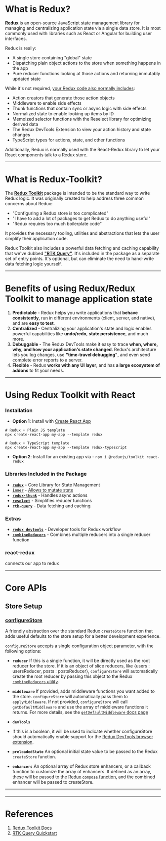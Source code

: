 # What is Redux?
**[Redux](https://redux.js.org/)** is an open-source JavaScript state management library for managing and centralizing application state via a single data store. It is most commonly used with libraries such as React or Angular for building user interfaces.

Redux is really:

- A single store containing "global" state
- Dispatching plain object actions to the store when something happens in the app
- Pure reducer functions looking at those actions and returning immutably updated state

While it's not required, [your Redux code also normally includes](https://redux.js.org/tutorials/fundamentals/part-7-standard-patterns):

- Action creators that generate those action objects
- Middleware to enable side effects
- Thunk functions that contain sync or async logic with side effects
- Normalized state to enable looking up items by ID
- Memoized selector functions with the Reselect library for optimizing derived data
- The Redux DevTools Extension to view your action history and state changes
- TypeScript types for actions, state, and other functions

Additionally, Redux is normally used with the React-Redux library to let your React components talk to a Redux store.

---

# What is Redux-Toolkit?
The **[Redux Toolkit](https://redux-toolkit.js.org)** package is intended to be the standard way to write Redux logic. It was originally created to help address three common concerns about Redux:

- "Configuring a Redux store is too complicated"
- "I have to add a lot of packages to get Redux to do anything useful"
- "Redux requires too much boilerplate code"

It provides the necessary tooling, utilities and abstractions that lets the user simplify their application code.

Redux Toolkit also includes a powerful data fetching and caching capability that we've dubbed **["RTK Query"](https://redux-toolkit.js.org/introduction/getting-started#rtk-query)**. It's included in the package as a separate set of entry points. It's optional, but can eliminate the need to hand-write data fetching logic yourself.

---

# Benefits of using Redux/Redux Toolkit to manage application state
1. **Predictable** - Redux helps you write applications that **behave consistently**, run in different environments (client, server, and native), and are **easy to test**.
2. **Centralized** - Centralizing your application's state and logic enables powerful capabilities like **undo/redo**, **state persistence**, and much more.
3. **Debuggable** - The Redux DevTools make it easy to trace **when, where, why, and how your application's state changed**. Redux's architecture lets you log changes, use **"time-travel debugging"**, and even send complete error reports to a server.
4. **Flexible** - Redux **works with any UI layer**, and has **a large ecosystem of addons** to fit your needs.

---

# Using Redux Toolkit with React

### Installation
- **Option 1**: Install with [Create React App](https://github.com/facebook/create-react-app)
```
# Redux + Plain JS template
npx create-react-app my-app --template redux

# Redux + TypeScript template
npx create-react-app my-app --template redux-typescript
```
- **Option 2**: Install for an existing app via - `npm i @reduxjs/toolkit react-redux`

### Libraries Included in the Package
- **[`redux`](https://redux.js.org/)** - Core Library for State Management
- **[`immer`](https://immerjs.github.io/immer/)** - [Allows to mutate state](https://redux-toolkit.js.org/usage/immer-reducers)
- **[`redux-thunk`](https://github.com/reduxjs/redux-thunk)** - Handles async actions
- **[`reselect`](https://github.com/reduxjs/reselect)** - Simplifies reducer functions
- **[`rtk-query`](https://redux-toolkit.js.org/rtk-query/overview)** - Data fetching and caching

### Extras
- **[`redux devtools`](https://github.com/zalmoxisus/redux-devtools-extension)** - Developer tools for Redux workflow
- **[`combineReducers`](https://redux.js.org/api/combinereducers)** - Combines multiple reducers into a single reducer function

### react-redux
connects our app to redux

---

# Core APIs

## Store Setup

### [configureStore](https://redux-toolkit.js.org/api/configureStore)
A friendly abstraction over the standard Redux `createStore` function that adds useful defaults to the store setup for a better development experience.

`configureStore` accepts a single configuration object parameter, with the following options:

- **`reducer`** 
If this is a single function, it will be directly used as the root reducer for the store.
If it is an object of slice reducers, like {users : usersReducer, posts : postsReducer}, `configureStore` will automatically create the root reducer by passing this object to the Redux [`combineReducers` utility](https://redux.js.org/api/combinereducers).

- **`middleware`** 
If provided, adds middleware functions you want added to the store. `configureStore` will automatically pass them to `applyMiddleware`. If not provided, `configureStore` will call `getDefaultMiddleware` and use the array of middleware functions it returns. For more details, see the [`getDefaultMiddleware` docs page](https://redux-toolkit.js.org/api/getDefaultMiddleware)

- **`devTools`**
- If this is a boolean, it will be used to indicate whether configureStore should automatically enable support for the [Redux DevTools browser extension](https://github.com/zalmoxisus/redux-devtools-extension).

- **`preloadedState`**
An optional initial state value to be passed to the Redux `createStore` function.

- **`enhancers`**
An optional array of Redux store enhancers, or a callback function to customize the array of enhancers. 
If defined as an array, these will be passed to the [Redux `compose` function](https://redux.js.org/api/compose), and the combined enhancer will be passed to createStore.

---

### 

---

# References
1. [Redux Toolkit Docs](https://redux.js.org/introduction/getting-started)
2. [RTK Query Quickstart](https://redux-toolkit.js.org/tutorials/rtk-query)